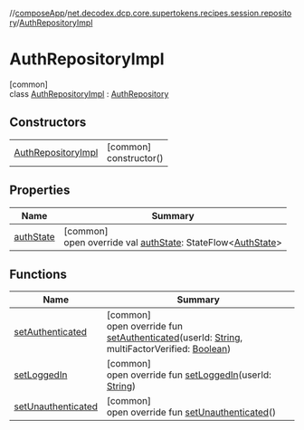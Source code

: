 //[composeApp](../../../index.md)/[net.decodex.dcp.core.supertokens.recipes.session.repository](../index.md)/[AuthRepositoryImpl](index.md)

# AuthRepositoryImpl

[common]\
class [AuthRepositoryImpl](index.md) : [AuthRepository](../-auth-repository/index.md)

## Constructors

| | |
|---|---|
| [AuthRepositoryImpl](-auth-repository-impl.md) | [common]<br>constructor() |

## Properties

| Name | Summary |
|---|---|
| [authState](auth-state.md) | [common]<br>open override val [authState](auth-state.md): StateFlow&lt;[AuthState](../-auth-state/index.md)&gt; |

## Functions

| Name | Summary |
|---|---|
| [setAuthenticated](set-authenticated.md) | [common]<br>open override fun [setAuthenticated](set-authenticated.md)(userId: [String](https://kotlinlang.org/api/latest/jvm/stdlib/kotlin/-string/index.html), multiFactorVerified: [Boolean](https://kotlinlang.org/api/latest/jvm/stdlib/kotlin/-boolean/index.html)) |
| [setLoggedIn](set-logged-in.md) | [common]<br>open override fun [setLoggedIn](set-logged-in.md)(userId: [String](https://kotlinlang.org/api/latest/jvm/stdlib/kotlin/-string/index.html)) |
| [setUnauthenticated](set-unauthenticated.md) | [common]<br>open override fun [setUnauthenticated](set-unauthenticated.md)() |
